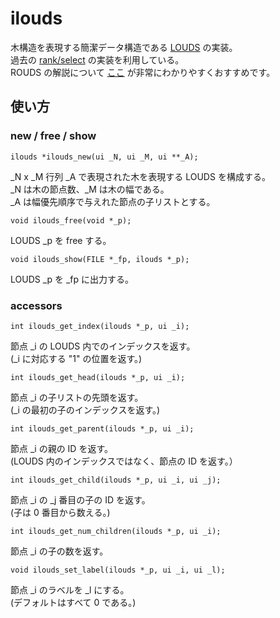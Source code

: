 # ilouds

木構造を表現する簡潔データ構造である [LOUDS][louds] の実装。  
過去の [rank/select][ibary] の実装を利用している。  
ROUDS の解説について [ここ][aspe] が非常にわかりやすくおすすめです。  

[louds]: http://www.cs.cmu.edu/afs/cs/project/aladdin/wwwlocal/compression/00063533.pdf "Space-efficient Static Trees and Graphs"
[ibary]: https://github.com/masakazu-ishihata/ibary "masakazu-ishihata/ibary"
[aspe]: http://d.hatena.ne.jp/takeda25/20120421/1335019644 "簡潔データ構造 LOUDS の解説（全12回、練習問題付き） - アスペ日記"




## 使い方

### new / free / show

    ilouds *ilouds_new(ui _N, ui _M, ui **_A);

_N x _M 行列 _A で表現された木を表現する LOUDS を構成する。  
_N は木の節点数、_M は木の幅である。  
_A は幅優先順序で与えれた節点の子リストとする。  

    void ilouds_free(void *_p);

LOUDS _p を free する。

    void ilouds_show(FILE *_fp, ilouds *_p);

LOUDS _p を _fp に出力する。


### accessors

    int ilouds_get_index(ilouds *_p, ui _i);

節点 _i の LOUDS 内でのインデックスを返す。  
(_i に対応する "1" の位置を返す。)

    int ilouds_get_head(ilouds *_p, ui _i);

節点 _i の子リストの先頭を返す。  
(_i の最初の子のインデックスを返す。)

    int ilouds_get_parent(ilouds *_p, ui _i);

節点 _i の親の ID を返す。  
(LOUDS 内のインデックスではなく、節点の ID を返す。）

    int ilouds_get_child(ilouds *_p, ui _i, ui _j);

節点 _i の _j 番目の子の ID を返す。  
(子は 0 番目から数える。)

    int ilouds_get_num_children(ilouds *_p, ui _i);

節点 _i の子の数を返す。

    void ilouds_set_label(ilouds *_p, ui _i, ui _l);

節点 _i のラベルを _l にする。  
(デフォルトはすべて 0 である。)
